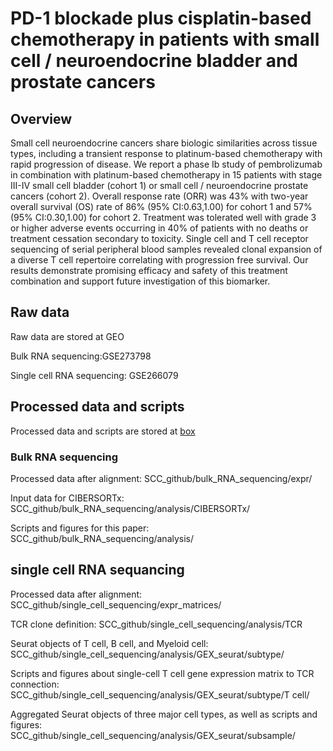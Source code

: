 # PD-1 blockade plus cisplatin-based chemotherapy in patients with small cell / neuroendocrine bladder and prostate cancers
## Overview
Small cell neuroendocrine cancers share biologic similarities across tissue types, including a transient response to platinum-based chemotherapy with rapid progression of disease. We report a phase Ib study of pembrolizumab in combination with platinum-based chemotherapy in 15 patients with stage III-IV small cell bladder (cohort 1) or small cell / neuroendocrine prostate cancers (cohort 2). Overall response rate (ORR) was 43% with two-year overall survival (OS) rate of 86% (95% CI:0.63,1.00) for cohort 1 and 57% (95% CI:0.30,1.00) for cohort 2. Treatment was tolerated well with grade 3 or higher adverse events occurring in 40% of patients with no deaths or treatment cessation secondary to toxicity. Single cell and T cell receptor sequencing of serial peripheral blood samples revealed clonal expansion of a diverse T cell repertoire correlating with progression free survival. Our results demonstrate promising efficacy and safety of this treatment combination and support future investigation of this biomarker.

## Raw data
Raw data are stored at GEO

Bulk RNA sequencing:GSE273798

Single cell RNA sequencing: GSE266079

## Processed data and scripts
Processed data and scripts are stored at [box](https://ucla.box.com/s/6u5y1hheyag7bcx9cq6rolnmlzs1y7uw)

### Bulk RNA sequencing 

Processed data after alignment: SCC_github/bulk_RNA_sequencing/expr/

Input data for CIBERSORTx: SCC_github/bulk_RNA_sequencing/analysis/CIBERSORTx/

Scripts and figures for this paper: SCC_github/bulk_RNA_sequencing/analysis/

## single cell RNA sequancing
Processed data after alignment: SCC_github/single_cell_sequencing/expr_matrices/

TCR clone definition: SCC_github/single_cell_sequencing/analysis/TCR

Seurat objects of T cell, B cell, and Myeloid cell: SCC_github/single_cell_sequencing/analysis/GEX_seurat/subtype/

Scripts and figures about single-cell T cell gene expression matrix to TCR connection: SCC_github/single_cell_sequencing/analysis/GEX_seurat/subtype/T cell/

Aggregated Seurat objects of three major cell types, as well as scripts and figures:  SCC_github/single_cell_sequencing/analysis/GEX_seurat/subsample/

